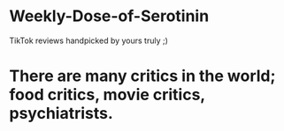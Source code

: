 # Weekly-Dose-of-Serotinin
TikTok reviews handpicked by yours truly ;)

<h1> There are many critics in the world; food critics, movie critics, psychiatrists. </h1>
